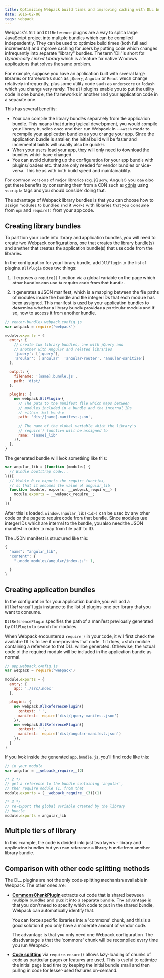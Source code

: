 ```yaml
---
title: Optimizing Webpack build times and improving caching with DLL bundles
date: 2016-02-06
tags: webpack
---
```


Webpack's `Dll` and `DllReference` plugins are a way to split
a large JavaScript project into multiple bundles which
can be compiled independently. They can be used to optimize
build times (both full and incremental) and improve caching
for users by putting code which changes infrequently into
separate "library" bundles. The term 'Dll' is short for
_Dynamically Linked Library_ which is a feature for native Windows
applications that solves the same problem.

For example, suppose you have an application built with
several large libraries or frameworks such as `jQuery`, `Angular`
or `React` which change relatively infrequently, plus some utility code such as `underscore` or `lodash` which you change very rarely. The `Dll` plugins enable you to
put the utility code in one bundle, the frameworks in another and your application
code in a separate one.

This has several benefits:

 * Your can compile the library bundles separately from the application bundle.
   This means that during typical development, you would compile your library
   bundles once and then run Webpack in `--watch` mode to recompile your application
   bundles as you change your app. Since the application bundle is smaller,
   the initial build will be faster and incremental builds will usually also
   be quicker.
 * When your users load your app, they will only need to download
   the bundles which have changed.
 * You can avoid cluttering up the configuration for your app bundle
   with plugins/loaders etc. that are only needed for vendor bundles
   or vice-versa. This helps with both build speed and maintainability.

For common versions of major libraries (eg. jQuery, Angular) you can also get
these benefits by consuming them from a CDN such as [cdnjs](https://cdnjs.com) using `<script>` tags and you should consider doing that.

The advantage of Webpack library bundles is that you can choose
how to assign modules to bundles and it works with libraries that
you consume from `npm` and `require()` from your app code.

## Creating library bundles

To partition your code into library and application bundles, you will need to create two
Webpack configurations, one that creates the library bundle(s) and another that
creates the application bundle(s) that use code from the libraries.

In the configuration for your library bundle, add `DllPlugin` to the list of plugins.
`DllPlugin` does two things:

 1. It exposes a `require()` function via a global variable on the page which
    other bundles can use to require code from that bundle.

 2. It generates a JSON manifest, which is a mapping between the file paths of
    modules inside the bundle and the integer IDs that each module has been
	assigned. This manifest is used by your application bundles to determine
	whether a library bundle provides a particular module and if so, how
	to access it from another bundle.

```js
// vendor-bundles.webpack.config.js
var webpack = require('webpack')

module.exports = {
  entry: {
    // create two library bundles, one with jQuery and
    // another with Angular and related libraries
    'jquery': ['jquery'],
	'angular': ['angular', 'angular-router', 'angular-sanitize']
  },

  output: {
    filename: '[name].bundle.js',
	path: 'dist/'
  },

  plugins: {
    new webpack.DllPlugin({
	  // The path to the manifest file which maps between
	  // modules included in a bundle and the internal IDs
	  // within that bundle
	  path: 'dist/[name]-manifest.json',

	  // The name of the global variable which the library's
	  // require() function will be assigned to
	  name: '[name]_lib'
	}),
  },
}
```

The generated bundle will look something like this:

```js
var angular_lib = (function (modules) {
  // Bundle bootstrap code...
})([
  // Module 0 re-exports the require function,
  // so that it becomes the value of angular_lib
  function (module, exports, __webpack_require__) {
    module.exports = __webpack_require__;
  }
])
```

After this is loaded, `window.angular_lib(<id>)` can be used by any
other code on the page to require code from that bundle. Since modules use integer IDs which are internal to the bundle, you also need
the JSON manifest in order to map from file path to ID.

The JSON manifest is structured like this:

```js
{
  "name": "angular_lib",
  "content": {
    "./node_modules/angular/index.js": 1,
    ...
  }
}
```

## Creating application bundles

In the configuration for your application bundle, you will add a `DllRefrencePlugin`
instance to the list of plugins, one per library that you want to consume.

`DllReferencePlugin` specifies the path of a manifest previously generated by
`DllPlugin` to search for modules.

When Webpack encounters a `require()` in your code, it will first check the
available DLLs to see if one provides that code. If it does, a stub module
containing a reference to that DLL will be generated. Otherwise, the actual
code of the required module will be included in the application bundle as normal.

```js
// app.webpack.config.js
var webpack = require('webpack')

module.exports = {
  entry: {
    app: './src/index'
  },

  plugins: {
    new webpack.DllReferencePlugin({
	  context: '.',
	  manifest: require('dist/jquery-manifest.json')
	}),
	new webpack.DllReferencePlugin({
	  context: '.',
	  manifest: require('dist/angular-manifest.json')
	}),
  }
}
```

If you look inside the generated `app.bundle.js`, you'll find code like this:

```js
// in your module
var angular = __webpack_require__(2)

/* 2 */
// get a reference to the bundle containing 'angular',
// then require module (1) from that
module.exports = (__webpack_require__(3))(1)

/* 3 */
// re-export the global variable created by the library
// bundle
module.exports = angular_lib
```

## Multiple tiers of library

In this example, the code is divided into just two layers - library and application bundles
but you can reference a library bundle from another library bundle.

## Comparison with other code splitting methods

The DLL plugins are not the only code-splitting mechanism available
in Webpack. The other ones are:

 * [**CommonsChunkPlugin**](https://webpack.github.io/docs/list-of-plugins.html#commonschunkplugin) extracts out code that
   is shared between multiple bundles and puts it into a separate
   bundle. The advantage is that you don't need to specify which
   code to put in the shared bundle, Webpack can automatically
   identify that.

   You can force specific libraries into a 'commons' chunk,
   and this is a good solution if you only have a moderate amount
   of vendor code.

   The advantage is that you only need one Webpack configuration.
   The disadvantage is that the 'commons' chunk will be
   recompiled every time you run Webpack.

 * [**Code splitting**](https://webpack.github.io/docs/code-splitting.html) via `require.ensure()` allows lazy-loading
   of chunks of code as particular pages or features are used.
   This is useful to optimize the initial page load time by keeping
   the initial bundle small and then pulling in code for lesser-used
   features on-demand.
